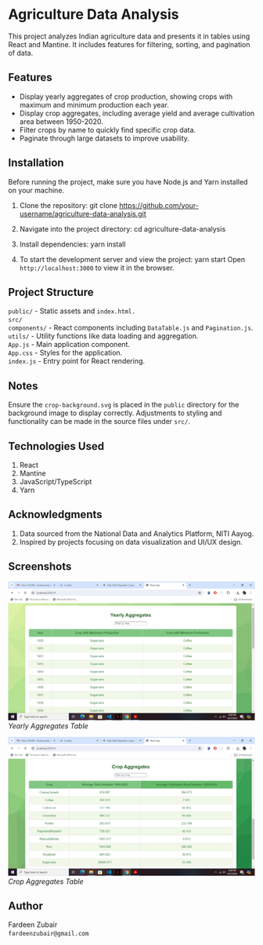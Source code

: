 # Agriculture Data Analysis

This project analyzes Indian agriculture data and presents it in tables using React and Mantine. It includes features for filtering, sorting, and pagination of data.

## Features

- Display yearly aggregates of crop production, showing crops with maximum and minimum production each year.
- Display crop aggregates, including average yield and average cultivation area between 1950-2020.
- Filter crops by name to quickly find specific crop data.
- Paginate through large datasets to improve usability.

## Installation

Before running the project, make sure you have Node.js and Yarn installed on your machine.

1. Clone the repository:
   git clone https://github.com/your-username/agriculture-data-analysis.git

2. Navigate into the project directory:
   cd agriculture-data-analysis

3. Install dependencies:
   yarn install

4. To start the development server and view the project:
    yarn start
    Open `http://localhost:3000` to view it in the browser.

## Project Structure
`public/` - Static assets and `index.html.`</br>
`src/`</br>
`components/` - React components including `DataTable.js` and `Pagination.js`.</br>
`utils/` - Utility functions like data loading and aggregation.</br>
`App.js` - Main application component.</br>
`App.css` - Styles for the application.</br>
`index.js` - Entry point for React rendering.</br>

## Notes
Ensure the `crop-background.svg` is placed in the `public` directory for the background image to display correctly.
Adjustments to styling and functionality can be made in the source files under `src/`.

## Technologies Used
1. React
2. Mantine
3. JavaScript/TypeScript
4. Yarn

## Acknowledgments
1. Data sourced from the National Data and Analytics Platform, NITI Aayog.
2. Inspired by projects focusing on data visualization and UI/UX design.

## Screenshots

![Yearly Aggregates](public/table1.png)
*Yearly Aggregates Table*

![Crop Aggregates](public/table2.png)
*Crop Aggregates Table*

## Author
Fardeen Zubair</br>
`fardeenzubair@gmail.com`
